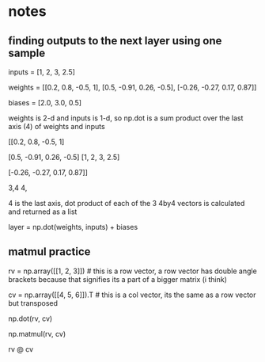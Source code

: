 # notes

## finding outputs to the next layer using one sample
inputs = [1, 2, 3, 2.5]

weights = [[0.2, 0.8, -0.5, 1], [0.5, -0.91, 0.26, -0.5], [-0.26, -0.27, 0.17, 0.87]]

biases = [2.0, 3.0, 0.5]

weights is 2-d and inputs is 1-d, so np.dot is a sum product over the last axis (4) of weights and inputs

[[0.2, 0.8, -0.5, 1]

 [0.5, -0.91, 0.26, -0.5]           [1, 2, 3, 2.5]

 [-0.26, -0.27, 0.17, 0.87]]

3,4                                 4,

4 is the last axis, dot product of each of the 3 4by4 vectors is calculated and returned as a list

layer = np.dot(weights, inputs) + biases

## matmul practice
rv = np.array([[1, 2, 3]]) # this is a row vector, a row vector has double angle brackets because that signifies its a part of a bigger matrix (i think)

cv = np.array([[4, 5, 6]]).T # this is a col vector, its the same as a row vector but transposed

np.dot(rv, cv)

np.matmul(rv, cv)

rv @ cv
